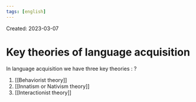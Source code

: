 ```yaml
---
tags: [english] 
---
```

Created: 2023-03-07

# Key theories of language acquisition
In language acquisition we have three key theories : 
?
1. [[Behaviorist theory]]
2. [[Innatism or Nativism theory]] 
3. [[Interactionist theory]]
<!--SR:!2023-07-22,73,230-->

